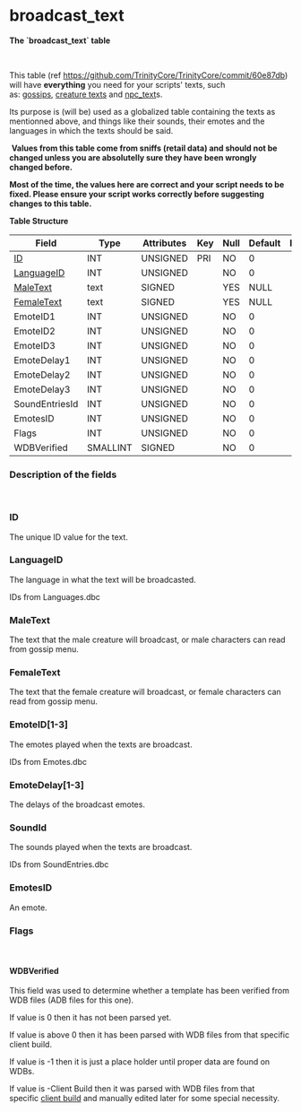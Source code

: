 # broadcast\_text

**The \`broadcast\_text\` table**

 

This table (ref <https://github.com/TrinityCore/TrinityCore/commit/60e87db>) will have **everything** you need for your scripts' texts, such as: [gossips](gossip_menu_option), [creature texts](creature_text) and [npc\_text](npc_text)s.

Its purpose is (will be) used as a globalized table containing the texts as mentionned above, and things like their sounds, their emotes and the languages in which the texts should be said.

 **Values from this table come from sniffs (retail data) and should not be changed unless you are absolutelly sure they have been wrongly changed before.**
 
 **Most of the time, the values here are correct and your script needs to be fixed. Please ensure your script works correctly before suggesting changes to this table.**

**Table Structure**

| Field                                    | Type     | Attributes | Key | Null | Default | Extra | Comment |
| ---------------------------------------- | -------- | ---------- | --- | ---- | ------- | ----- | ------- |
| [ID](#broadcast_text-ID)                 | INT      | UNSIGNED   | PRI | NO   | 0       |       |         |
| [LanguageID](#broadcast_text-Language)   | INT      | UNSIGNED   |     | NO   | 0       |       |         |
| [MaleText](#broadcast_text-MaleText)     | text     | SIGNED     |     | YES  | NULL    |       |         |
| [FemaleText](#broadcast_text-FemaleText) | text     | SIGNED     |     | YES  | NULL    |       |         |
| EmoteID1                                 | INT      | UNSIGNED   |     | NO   | 0       |       |         |
| EmoteID2                                 | INT      | UNSIGNED   |     | NO   | 0       |       |         |
| EmoteID3                                 | INT      | UNSIGNED   |     | NO   | 0       |       |         |
| EmoteDelay1                              | INT      | UNSIGNED   |     | NO   | 0       |       |         |
| EmoteDelay2                              | INT      | UNSIGNED   |     | NO   | 0       |       |         |
| EmoteDelay3                              | INT      | UNSIGNED   |     | NO   | 0       |       |         |
| SoundEntriesId                           | INT      | UNSIGNED   |     | NO   | 0       |       |         |
| EmotesID                                 | INT      | UNSIGNED   |     | NO   | 0       |       |         |
| Flags                                    | INT      | UNSIGNED   |     | NO   | 0       |       |         |
| WDBVerified                              | SMALLINT | SIGNED     |     | NO   | 0       |       |         |

### Description of the fields

 

### ID

The unique ID value for the text.

### LanguageID

The language in what the text will be broadcasted.

IDs from Languages.dbc

### MaleText

The text that the male creature will broadcast, or male characters can read from gossip menu.

### FemaleText

The text that the female creature will broadcast, or female characters can read from gossip menu.

### EmoteID\[1-3\]

The emotes played when the texts are broadcast.

IDs from Emotes.dbc

### EmoteDelay\[1-3\]

The delays of the broadcast emotes.

### SoundId

The sounds played when the texts are broadcast.

IDs from SoundEntries.dbc

### EmotesID

An emote.

### Flags

 

#### WDBVerified

This field was used to determine whether a template has been verified from WDB files (ADB files for this one).

If value is 0 then it has not been parsed yet.

If value is above 0 then it has been parsed with WDB files from that specific client build.

If value is -1 then it is just a place holder until proper data are found on WDBs.

If value is -Client Build then it was parsed with WDB files from that specific [client build](http://archive.trinitycore.info/DB:Auth:realmlist#gamebuild "DB:Auth:realmlist") and manually edited later for some special necessity.

 
